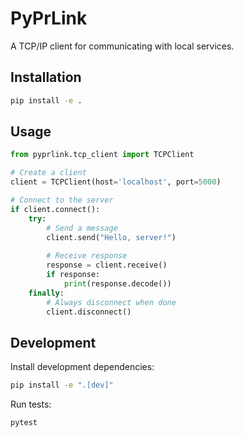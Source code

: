 # PyPrLink

A TCP/IP client for communicating with local services.

## Installation

```bash
pip install -e .
```

## Usage

```python
from pyprlink.tcp_client import TCPClient

# Create a client
client = TCPClient(host='localhost', port=5000)

# Connect to the server
if client.connect():
    try:
        # Send a message
        client.send("Hello, server!")
        
        # Receive response
        response = client.receive()
        if response:
            print(response.decode())
    finally:
        # Always disconnect when done
        client.disconnect()
```

## Development

Install development dependencies:

```bash
pip install -e ".[dev]"
```

Run tests:

```bash
pytest
```
